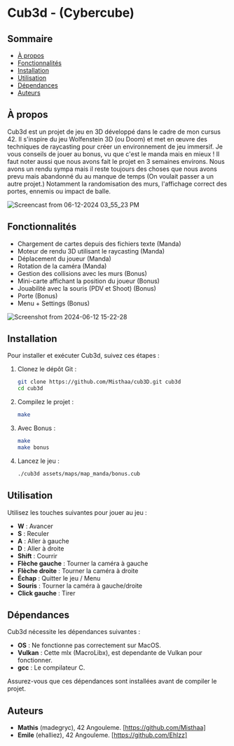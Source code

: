 # Cub3d - (Cybercube)

## Sommaire
- [À propos](#à-propos)
- [Fonctionnalités](#fonctionnalités)
- [Installation](#installation)
- [Utilisation](#utilisation)
- [Dépendances](#dépendances)
- [Auteurs](#auteurs)

## À propos

Cub3d est un projet de jeu en 3D développé dans le cadre de mon cursus 42. Il s'inspire du jeu Wolfenstein 3D (ou Doom) et met en œuvre des techniques de raycasting pour créer un environnement de jeu immersif.
Je vous conseils de jouer au bonus, vu que c'est le manda mais en mieux !
Il faut noter aussi que nous avons fait le projet en 3 semaines environs.
Nous avons un rendu sympa mais il reste toujours des choses que nous avons prevu mais abandonné du au manque de temps (On voulait passer a un autre projet.)
Notamment la randomisation des murs, l'affichage correct des portes, ennemis ou impact de balle.

![Screencast from 06-12-2024 03_55_23 PM](https://github.com/Misthaa/cub3D/assets/113677180/705f018a-a424-44aa-bbf9-4d8c19409ed0)

## Fonctionnalités

- Chargement de cartes depuis des fichiers texte (Manda)
- Moteur de rendu 3D utilisant le raycasting (Manda)
- Déplacement du joueur (Manda)
- Rotation de la caméra (Manda)
- Gestion des collisions avec les murs (Bonus)
- Mini-carte affichant la position du joueur (Bonus)
- Jouabilité avec la souris (PDV et Shoot) (Bonus)
- Porte (Bonus)
- Menu + Settings (Bonus)

![Screenshot from 2024-06-12 15-22-28](https://github.com/Misthaa/cub3D/assets/113677180/bdf42194-2c5a-46b5-a1c4-7a04186fda88)

## Installation

Pour installer et exécuter Cub3d, suivez ces étapes :

1. Clonez le dépôt Git :
    ```bash
    git clone https://github.com/Misthaa/cub3D.git cub3d
    cd cub3d
    ```

2. Compilez le projet :
    ```bash
    make
    ```

3. Avec Bonus :
    ```bash
    make
    make bonus
    ```

4. Lancez le jeu :
    ```bash
    ./cub3d assets/maps/map_manda/bonus.cub
    ```

## Utilisation

Utilisez les touches suivantes pour jouer au jeu :

- **W** : Avancer
- **S** : Reculer
- **A** : Aller à gauche
- **D** : Aller à droite
- **Shift** : Courrir
- **Flèche gauche** : Tourner la caméra à gauche
- **Flèche droite** : Tourner la caméra à droite
- **Échap** : Quitter le jeu / Menu
- **Souris** : Tourner la caméra à gauche/droite
- **Click gauche** : Tirer

## Dépendances

Cub3d nécessite les dépendances suivantes :

- **OS** : Ne fonctionne pas correctement sur MacOS.
- **Vulkan** : Cette mlx (MacroLibx), est dependante de Vulkan pour fonctionner.
- **gcc** : Le compilateur C.

Assurez-vous que ces dépendances sont installées avant de compiler le projet.

## Auteurs

- **Mathis** (madegryc), 42 Angouleme. [https://github.com/Misthaa]
- **Emile** (ehalliez), 42 Angouleme. [https://github.com/Ehlzz]

